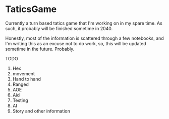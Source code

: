# TaticsGame
Currently a turn based tatics game that I'm working on in my spare time.  As such, it probably will be finished sometime in 2040.

Honestly, most of the information is scattered through a few notebooks, and I'm writing this as an excuse not to do work, so, this will be updated sometime in the future.  Probably.  

TODO
1. Hex
2. movement
3. Hand to hand
4. Ranged
5. AOE
6. Aid
7. Testing
8. AI
9. Story and other information
